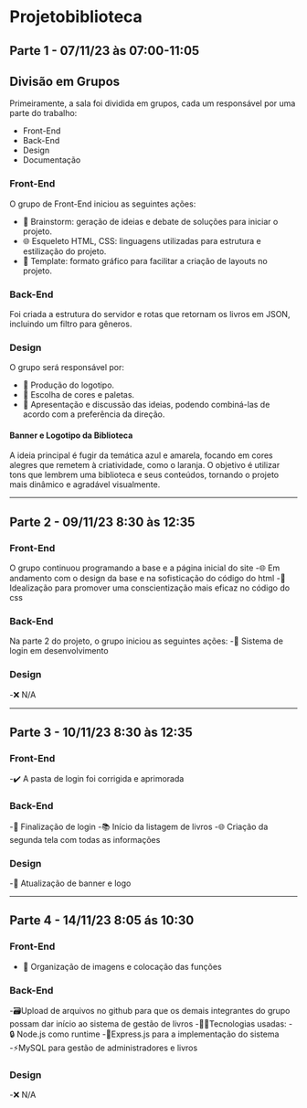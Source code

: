 # Projetobiblioteca


## Parte 1 - 07/11/23 às 07:00-11:05

## Divisão em Grupos
Primeiramente, a sala foi dividida em grupos, cada um responsável por uma parte do trabalho:
- Front-End
- Back-End
- Design
- Documentação

### Front-End
O grupo de Front-End iniciou as seguintes ações:
- 🧠 Brainstorm: geração de ideias e debate de soluções para iniciar o projeto.
- 🌐 Esqueleto HTML, CSS: linguagens utilizadas para estrutura e estilização do projeto.
- 📐 Template: formato gráfico para facilitar a criação de layouts no projeto.

### Back-End
Foi criada a estrutura do servidor e rotas que retornam os livros em JSON, incluindo um filtro para gêneros.

### Design
O grupo será responsável por:
- 🎨 Produção do logotipo.
- 🎨 Escolha de cores e paletas.
- 📣 Apresentação e discussão das ideias, podendo combiná-las de acordo com a preferência da direção.

#### Banner e Logotipo da Biblioteca
A ideia principal é fugir da temática azul e amarela, focando em cores alegres que remetem à criatividade, como o laranja. O objetivo é utilizar tons que lembrem uma biblioteca e seus conteúdos, tornando o projeto mais dinâmico e agradável visualmente.


-----------------------------------------------------------------------------------------------------------------------------------------------------------------------------

## Parte 2 - 09/11/23 8:30 às 12:35

### Front-End
O grupo continuou programando a base e a página inicial do site 
-🌐 Em andamento com o design da base e na sofisticação do código do html 
-🎨 Idealização para promover uma conscientização mais eficaz no código do css

### Back-End
Na parte 2 do projeto, o grupo iniciou as seguintes ações:
-🔐 Sistema de login em desenvolvimento

### Design
-❌ N/A

-----------------------------------------------------------------------------------------------------------------------------------------------------------------------------

## Parte 3 - 10/11/23 8:30 às 12:35

### Front-End
-✔️ A pasta de login foi corrigida e aprimorada

### Back-End
-🔐 Finalização de login
-📚 Início da listagem de livros 
-🌐 Criação da segunda tela com todas as informações

### Design
-🎨 Atualização de banner e logo

-----------------------------------------------------------------------------------------------------------------------------------------------------------------------------
## Parte 4 - 14/11/23 8:05 ás 10:30 


### Front-End
- 📱 Organização de imagens e colocação das funções

 ### Back-End
  -🗃️Upload de arquivos no github para que os demais integrantes do grupo possam dar início ao sistema de gestão de livros 
  -👩‍💻Tecnologias usadas:
  -🔒 Node.js como runtime
  -🧠Express.js para a implementação do sistema
  -⚡MySQL para gestão de administradores e livros
  
### Design
-❌ N/A
  










